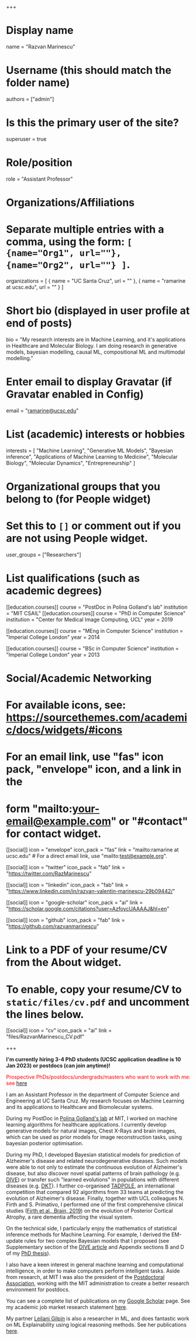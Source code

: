 +++
# Display name
name = "Razvan Marinescu"

# Username (this should match the folder name)
authors = ["admin"]

# Is this the primary user of the site?
superuser = true

# Role/position
role = "Assistant Professor"

# Organizations/Affiliations
#   Separate multiple entries with a comma, using the form: `[ {name="Org1", url=""}, {name="Org2", url=""} ]`.
organizations = [ { name = "UC Santa Cruz", url = "" }, { name = "ramarine at ucsc.edu", url = "" } ]

# Short bio (displayed in user profile at end of posts)
bio = "My research interests are in Machine Learning, and it's applications in Healthcare and Molecular Biology. I am doing research in generative models, bayesian modelling, causal ML, compositional ML and multimodal modelling."

# Enter email to display Gravatar (if Gravatar enabled in Config)
email = "ramarine@ucsc.edu"

# List (academic) interests or hobbies
interests = [
  "Machine Learning",
  "Generative ML Models",
  "Bayesian inference",
  "Applications of Machine Learning to Medicine",
  "Molecular Biology",
  "Molecular Dynamics",
  "Entrepreneurship"
]

# Organizational groups that you belong to (for People widget)
#   Set this to `[]` or comment out if you are not using People widget.
user_groups = ["Researchers"]

# List qualifications (such as academic degrees)
[[education.courses]]
  course = "PostDoc in Polina Golland's lab"
  institution = "MIT CSAIL"
[[education.courses]]
  course = "PhD in Computer Science"
  institution = "Center for Medical Image Computing, UCL"
  year = 2019

[[education.courses]]
  course = "MEng in Computer Science"
  institution = "Imperial College London"
  year = 2014

[[education.courses]]
  course = "BSc in Computer Science"
  institution = "Imperial College London"
  year = 2013

# Social/Academic Networking
# For available icons, see: https://sourcethemes.com/academic/docs/widgets/#icons
#   For an email link, use "fas" icon pack, "envelope" icon, and a link in the
#   form "mailto:your-email@example.com" or "#contact" for contact widget.

[[social]]
  icon = "envelope"
  icon_pack = "fas"
  link = "mailto:ramarine at ucsc.edu"  # For a direct email link, use "mailto:test@example.org".

[[social]]
  icon = "twitter"
  icon_pack = "fab"
  link = "https://twitter.com/RazMarinescu"

[[social]]
  icon = "linkedin"
  icon_pack = "fab"
  link = "https://www.linkedin.com/in/razvan-valentin-marinescu-29b09442/"

[[social]]
  icon = "google-scholar"
  icon_pack = "ai"
  link = "https://scholar.google.com/citations?user=AzfoycUAAAAJ&hl=en"

[[social]]
  icon = "github"
  icon_pack = "fab"
  link = "https://github.com/razvanmarinescu"

# Link to a PDF of your resume/CV from the About widget.
# To enable, copy your resume/CV to `static/files/cv.pdf` and uncomment the lines below.
 [[social]]
   icon = "cv"
   icon_pack = "ai"
   link = "files/RazvanMarinescu_CV.pdf"

+++

**I'm currently hiring 3-4 PhD students (UCSC application deadline is 10 Jan 2023) or postdocs (can join anytime)!**  

<span style="color:red">Prospective PhDs/postdocs/undergrads/masters who want to work with me: see [here](#joinlab)</span>


I am an Assistant Professor in the department of Computer Science and Engineering at UC Santa Cruz. My research focuses on Machine Learning and its applications to Healthcare and Biomolecular systems. 


During my PostDoc in [Polina Golland's lab](https://people.csail.mit.edu/polina/) at MIT, I worked on machine learning algorithms for healthcare applications. I currently develop generative models for natural images, Chest X-Rays and brain images, which can be used as prior models for image reconstruction tasks, using bayesian posterior optimisation.

During my PhD, I developed Bayesian statistical models for prediction of Alzheimer's disease and related neurodegenerative diseases. Such models were able to not only to estimate the continuous evolution of Alzheimer's disease, but also discover novel spatial patterns of brain pathology (e.g. [DIVE](https://www.sciencedirect.com/science/article/pii/S1053811919301491)) or transfer such "learned evolutions" in populations with different diseases (e.g. [DKT](https://arxiv.org/abs/1901.03517)). I further co-organised [TADPOLE](https://tadpole.grand-challenge.org/), an international competition that compared 92 algorithms from 33 teams at predicting the evolution of Alzheimer's disease. Finally, together with UCL colleagues N. Firth and S. Primativo, I performed one of the first comprehensive clinical studies ([Firth et al., Brain, 2019](https://academic.oup.com/brain/article/142/7/2082/5521045)) on the evolution of Posterior Cortical Atrophy, a rare dementia affecting the visual system.

On the technical side, I particularly enjoy the mathematics of statistical inference methods for Machine Learning. For example, I derived the EM-update rules for two complex Bayesian models that I proposed (see Supplementary section of the [DIVE article](https://arxiv.org/pdf/1901.03553.pdf) and Appendix sections B and D of my [PhD thesis](https://arxiv.org/pdf/2003.04805.pdf)).

I also have a keen interest in general machine learning and computational intelligence, in order to make computers perform intelligent tasks. Aside from research, at MIT I was also the president of the [Postdoctoral Association](https://pda.mit.edu/), working with the MIT administration to create a better research environment for postdocs. 

You can see a complete list of publications on my [Google Scholar](https://scholar.google.com/citations?hl=en&user=AzfoycUAAAAJ) page. See my academic job market research statement [here](files/RazvanMarinescu_ResearchStatement.pdf).

My partner [Leilani Gilpin](http://people.csail.mit.edu/lgilpin/) is also a researcher in ML, and does fantastic work on ML Explainability using logical reasoning methods. See her publications [here](https://scholar.google.com/citations?user=UFT_ijYAAAAJ&hl=en).
